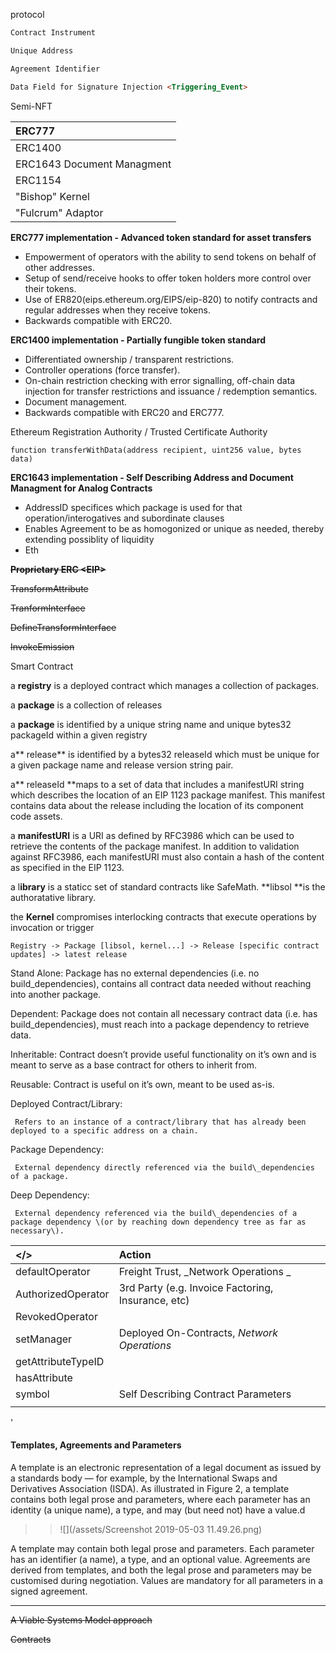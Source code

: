 protocol

```markdown
Contract Instrument 

Unique Address

Agreement Identifier 

Data Field for Signature Injection <Triggering_Event>
```

Semi-NFT

| ERC777 |
| :--- |
| ERC1400 |
| ERC1643 Document Managment |
| ERC1154 |
| "Bishop" Kernel |
| "Fulcrum" Adaptor |

**ERC777 implementation - Advanced token standard for asset transfers**

* Empowerment of operators with the ability to send tokens on behalf of other addresses.
* Setup of send/receive hooks to offer token holders more control over their tokens.
* Use of ER820\(eips.ethereum.org/EIPS/eip-820\) to notify contracts and regular addresses when they receive tokens.
* Backwards compatible with ERC20.

**ERC1400 implementation - Partially fungible token standard**

* Differentiated ownership / transparent restrictions.
* Controller operations \(force transfer\).
* On-chain restriction checking with error signalling, off-chain data injection for transfer restrictions and issuance / redemption semantics.
* Document management.
* Backwards compatible with ERC20 and ERC777.

Ethereum Registration Authority / Trusted Certificate Authority

```
function transferWithData(address recipient, uint256 value, bytes data)
```

**ERC1643 implementation - Self Describing Address and Document Managment for Analog Contracts**

* AddressID specifices which package is used for that operation/interogatives and subordinate clauses  
* Enables Agreement to be as homogonized or unique as needed, thereby extending possiblity of liquidity 
* Eth

~~**Proprietary ERC &lt;EIP&gt;**~~

~~TransformAttribute~~

~~TranformInterface~~

~~DefineTransformInterface~~

~~InvokeEmission~~

Smart Contract

a **registry** is a deployed contract which manages a collection of packages.

a **package** is a collection of releases

a **package** is identified by a unique string name and unique bytes32 packageId within a given registry

a** release** is identified by a bytes32 releaseId which must be unique for a given package name and release version string pair.

a** releaseId **maps to a set of data that includes a manifestURI string which describes the location of an EIP 1123 package manifest. This manifest contains data about the release including the location of its component code assets.

a **manifestURI** is a URI as defined by RFC3986 which can be used to retrieve the contents of the package manifest. In addition to validation against RFC3986, each manifestURI must also contain a hash of the content as specified in the EIP 1123.

a l**ibrary** is a staticc set of standard contracts like SafeMath. **libsol **is the authoratative library.

the **Kernel** compromises interlocking contracts that execute operations by invocation or trigger

```
Registry -> Package [libsol, kernel...] -> Release [specific contract updates] -> latest release
```

Stand Alone:    Package has no external dependencies \(i.e. no build\_dependencies\), contains all contract data needed without reaching into another package.

Dependent:    Package does not contain all necessary contract data \(i.e. has build\_dependencies\), must reach into a package dependency to retrieve data.

Inheritable:    Contract doesn’t provide useful functionality on it’s own and is meant to serve as a base contract for others to inherit from.

Reusable:    Contract is useful on it’s own, meant to be used as-is.

Deployed Contract/Library:

```
 Refers to an instance of a contract/library that has already been deployed to a specific address on a chain.
```

Package Dependency:

```
 External dependency directly referenced via the build\_dependencies of a package.
```

Deep Dependency:

```
 External dependency referenced via the build\_dependencies of a package dependency \(or by reaching down dependency tree as far as necessary\).
```

| &lt;/&gt; | Action |
| :--- | :--- |
| defaultOperator | Freight Trust, _Network Operations _ |
| AuthorizedOperator | 3rd Party \(e.g. Invoice Factoring, Insurance, etc\) |
| RevokedOperator |  |
| setManager | Deployed On-Contracts, _Network Operations_ |
| getAttributeTypeID |  |
| hasAttribute |  |
| symbol | Self Describing Contract Parameters |
|  |  |

'

#### Templates, Agreements and Parameters

A template is an electronic representation of a legal document as issued by a standards body — for example, by the International Swaps and Derivatives Association \(ISDA\). As illustrated in Figure 2, a template contains both legal prose and parameters, where each parameter has an identity \(a unique name\), a type, and may \(but need not\) have a value.d

> > ![](/assets/Screenshot 2019-05-03 11.49.26.png)

A template may contain both legal prose and parameters. Each parameter has an identifier \(a name\), a type, and an optional value. Agreements are derived from templates, and both the legal prose and parameters may be customised during negotiation. Values are mandatory for all parameters in a signed agreement.

---

~~A Viable Systems Model approach~~

~~Contracts~~

